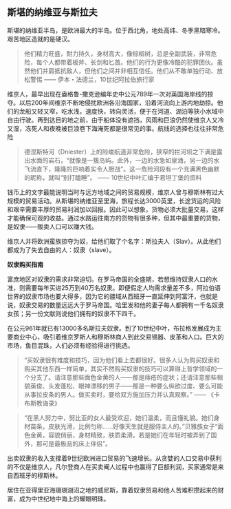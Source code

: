 ## 斯堪的纳维亚与斯拉夫 ##

斯堪的纳维亚半岛，是欧洲最大的半岛。位于西北角，地处高纬、冬季黑暗寒冷。艰苦地区造就的是硬汉。

> 他们精力旺盛，耐力持久，身材高大，像棕榈树，总是全副武装，非常危险，每个人都带着板斧、长剑和匕首。他们的行为更像冷酷的犯罪团伙。虽然他们并肩抵抗敌人，但他们之间并非相互信任。他们从不敢单独行动、放松警惕 —— 伊本・法德兰，10世纪阿拉伯旅行家

维京人，最早出现在盎格鲁-撒克逊编年史中公元789年一次对英国海岸线的掠夺。以后200年间维京不断地侵扰欧洲各沿海国家，沿着河流向上游内地劫掠。他们的龙船又轻又窄，吃水浅，速度快，转向灵活，便于在河道、湖泊等狭小水域中自由行驶。再到达目的地之前，由于船体没有遮挡，风雨和巨浪仍然使维京人又冷又湿，冻死人和夜晚被巨浪卷下海淹死都是很常见的事。航线的选择也往往非常危险

> 德涅斯特河（Dniester）上的险峻航道非常危险，狭窄的拦河坝之下满是露出水面的岩石，“就像是一簇岛屿。此外，一边的水急如泉涌，另一边的水飞流直下，隆隆的巨响着实令人胆战”。这一危险河段有一个充满黑色幽默的昵称，就叫“别打瞌睡”。 —— 10世纪中叶汇编于君坦丁堡的资料

钱币上的文字最能说明当时与远方地域之间的贸易规模，维京人曾与穆斯林有过大规模的贸易活动。从斯堪的纳维亚至里海，旅程长达3000英里，长途货运的风险和艰辛需要丰厚的贸易利润加以回报。因此可以想象，货物必须大批量交易，这样才能确保可观的收益。通过水路运往南方的货物有很多种，但其中最重要的货物，是奴隶——贩卖人口可以赚大钱。

维京人并将欧洲蛮族掠夺为奴，给他们取了个名字：斯拉夫人（Slav）。从此他们都成为了失去自由的人：奴隶（slave）。

**奴隶购买指南**

富庶地区对奴隶的需求非常迫切。在罗马帝国的全盛期，若想维持奴隶人口的水准，则需要每年买进25万到40万名奴隶。即便假定人均需求量差不多，阿拉伯语世界的奴隶市场也要大得多，因为它的疆域从西班牙一直延伸到阿富汗，也就是说，奴隶交易的数量远远大于罗马帝国。哈里发和他的妻子每人都拥有一千名奴隶女孩；另一份文献则说他们拥有的奴隶不下四千。

在公元961年就已有13000多名斯拉夫奴隶。到了10世纪中叶，布拉格发展成为主要商业中心，吸引着维京罗斯人和穆斯林商人到此交易锡器、皮革和人口。巨大的市场，鱼目混珠，人们必须有经验得进行挑选。

> “买奴隶很有难度和技巧，因为他们看上去都很好。很多人认为购买奴隶和购买其他东西一样简单，其实不然购买奴隶的技巧可以算得上哲学领域的一个分支了。请注意那些面色金黄的人——那是痔疮的症状；还请注意那些相貌英俊、头发蓬松、眼神漂移的男子——那是一种要么纵欲过度、要么可能从事拉皮条的男人。做买卖时，要给双方施加压力并认真观察。” —— 《卡布斯教诲录》

> “在黑人努力中，努比亚的女人最受欢迎，她们温柔，而且懂礼貌。她们身材苗条，皮肤光滑，比例匀称……好像天生就是服侍主人的。”贝雅族女子“面色金黄，容貌俏丽，身材精致，肤质柔滑。若是她们在年轻时被弄到了国外，那可是最极品的床上伴侣”。

出卖奴隶的收入支撑着9世纪欧洲进口贸易的飞速增长。从贪婪的人口交易中获利的不仅是维京人，凡尔登商人在买卖阉人过程中也赢得了巨额利润，买家通常是来自西班牙的穆斯林。

居住在亚得里亚海珊瑚湖沼之地的威尼斯，靠着奴隶贸易和他人苦难积攒起来的财富，成为中世纪地中海上的耀眼明珠。


